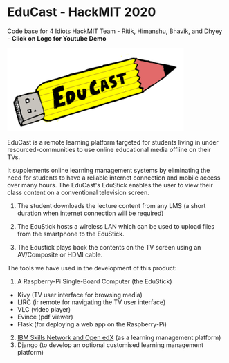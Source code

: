 # EduCast - HackMIT 2020
Code base for 4 Idiots HackMIT Team - Ritik, Himanshu, Bhavik, and Dhyey - **Click on Logo for Youtube Demo**

[![EduCast Logo](/EduBox/flaskApp/static/EduCastLogo.png)](https://youtu.be/0qiRfVlCKN8)

EduCast is a remote learning platform targeted for students living in under resourced-communities to use online educational media offline on their TVs.

It supplements online learning management systems by eliminating the need for students to have a reliable internet connection and mobile access over many hours. The EduCast's EduStick enables the user to view their class content on a conventional television screen.

1. The student downloads the lecture content from any LMS (a short duration when internet connection will be required)

2. The EduStick hosts a wireless LAN which can be used to upload files from the smartphone to the EduStick.

3. The Edustick plays back the contents on the TV screen using an AV/Composite or HDMI cable.

The tools we have used in the development of this product:

1. A Raspberry-Pi Single-Board Computer (the EduStick)
  * Kivy (TV user interface for browsing media)
  * LIRC (ir remote for navigating the TV user interface)
  * VLC (video player)
  * Evince (pdf viewer)
  * Flask (for deploying a web app on the Raspberry-Pi)
2. [IBM Skills Network and Open edX](https://hackmit.skillsnetwork.site/home/) (as a learning management platform)
3. Django (to develop an optional customised learning management platform)
